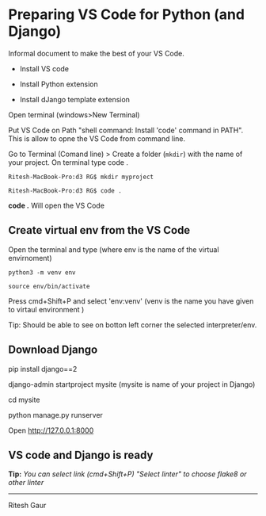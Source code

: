 # **Preparing VS Code for Python (and Django)**

Informal document to make the best of your VS Code. 

- Install VS code
- Install Python extension

- Install dJango template extension


Open terminal (windows>New Terminal)

Put VS Code on Path "shell command: Install 'code' command in PATH". This is allow to opne the VS Code from command line. 

Go to Terminal (Comand line) > Create a folder (`mkdir`) with the name of your project. On terminal type code .

`Ritesh-MacBook-Pro:d3 RG$ mkdir myproject`

`Ritesh-MacBook-Pro:d3 RG$ code .`

**code .** Will open the VS Code 



## **Create virtual env from the VS Code**

Open the terminal and type (where env is the name of the virtual envirnoment) 

`python3 -m venv env`

`source env/bin/activate`

Press cmd+Shift+P and select 'env:venv' (venv is the name you have given to virtaul environment )

Tip: Should be able to see on botton left corner the selected interpreter/env. 

## **Download Django** 

pip install django==2

django-admin startproject mysite (mysite is name of your project in Django)

cd mysite

python manage.py runserver

Open http://127.0.0.1:8000

## **VS code and Django is ready** 



**Tip:** *You can select link (cmd+Shift+P) "Select linter" to choose flake8 or other linter*

------

Ritesh Gaur


